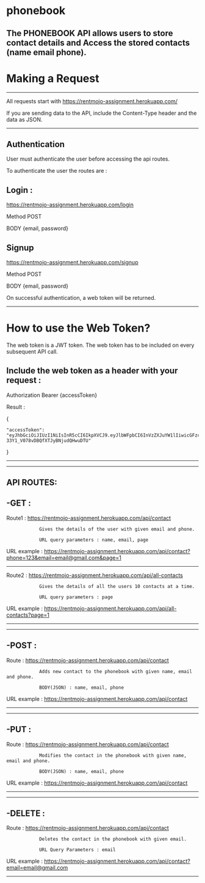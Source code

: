 # phonebook
The PHONEBOOK API allows users to store contact details and Access the stored contacts (name email phone).
-------------------------------------------------------------------------------------------------
# Making a Request
-----------------
All requests start with https://rentmojo-assignment.herokuapp.com/

If you are sending data to the API, include the Content-Type header and the data as JSON.

-------------------------------------------------------------------------------------------------
Authentication
---------------
User must authenticate the user before accessing the api routes.

To authenticate the user the routes are :


Login :
-------
https://rentmojo-assignment.herokuapp.com/login 

Method POST 

BODY {email, password}



Signup 
-------
https://rentmojo-assignment.herokuapp.com/signup

Method POST

BODY {email, password}

On successful authentication, a web token will be returned.

-------------------------------------------------------------------------------------------------
# How to use the Web Token?

The web token is a JWT token. The web token has to be included on every subsequent API call.


Include the web token as a header with your request : 
-
Authorization    Bearer {accessToken}


Result : 

{

    "accessToken": "eyJhbGciOiJIUzI1NiIsInR5cCI6IkpXVCJ9.eyJlbWFpbCI6InVzZXJuYW1lIiwicGFzc3dvcmQiOiJwd2QiLCJpYXQiOjE2MTM4MDEzMTN9.FzMlnRP3Zjqb-33Y1_V078vDBQfXTJyBNjudQHwuDTU"
    
}

-------------------------------------------------------------------------------------------------
-------------------------------------------------------------------------------------------------
API ROUTES:
-------------------------------------------------------------------------------------------------

-GET :
-----------

Route1 :        https://rentmojo-assignment.herokuapp.com/api/contact

                Gives the details of the user with given email and phone.
                
                URL query parameters : name, email, page
                
URL example :   https://rentmojo-assignment.herokuapp.com/api/contact?phone=123&email=email@gmail.com&page=1

-----------

Route2 :        https://rentmojo-assignment.herokuapp.com/api/all-contacts

                Gives the details of all the users 10 contacts at a time.
                
                URL query parameters : page
                
URL example :   https://rentmojo-assignment.herokuapp.com/api/all-contacts?page=1       

-------------------------------------------------------------------------------------------------
-------------------------------------------------------------------------------------------------

-POST :
-----------

Route :         https://rentmojo-assignment.herokuapp.com/api/contact

                Adds new contact to the phonebook with given name, email and phone.
                
                BODY(JSON) : name, email, phone
                
URL example :   https://rentmojo-assignment.herokuapp.com/api/contact      

-------------------------------------------------------------------------------------------------
-------------------------------------------------------------------------------------------------

-PUT :
-----------

Route :         https://rentmojo-assignment.herokuapp.com/api/contact

                Modifies the contact in the phonebook with given name, email and phone.
                
                BODY(JSON) : name, email, phone
                
URL example :   https://rentmojo-assignment.herokuapp.com/api/contact      

-------------------------------------------------------------------------------------------------

-------------------------------------------------------------------------------------------------
-DELETE :
-----------

Route :         https://rentmojo-assignment.herokuapp.com/api/contact

                Deletes the contact in the phonebook with given email.
                
                URL Query Parameters : email
                
URL example :   https://rentmojo-assignment.herokuapp.com/api/contact?email=email@gmail.com 

-------------------------------------------------------------------------------------------------
